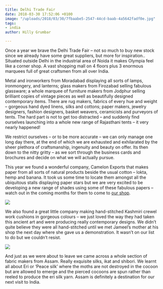 ```yaml
---
title: Delhi Trade Fair
date: 2018-03-30 17:52:06 +0100
image: "/uploads/2018/03/30/7fbaabe5-2547-44cd-baab-4a5642fadf0e.jpg"
tags:
- india
author: Hilly Grumbar

---
```

Once a year we brave the Delhi Trade Fair – not so much to buy new stock since we already have some great suppliers, but more for inspiration.. Situated outside Delhi in the industrial area of Noida it makes Olympia feel like a corner shop. A vast shopping mall on 4 floors plus 3 enormous marquees full of great craftsmen from all over India.

Metal and ironworkers from Moradabad displaying all sorts of lamps, ironmongery, and lanterns; glass makers from Firozabad selling fabulous glassware; a whole marquee of furniture makers from Jodphur selling brilliant copies of vintage pieces as well as beautifully designed contemporary items. There are rug makers, fabrics of every hue and weight – gorgeous hand dyed linens, silks and cottons; paper makers, jewelry designers, fashion designers, basket weavers, ceramicists and purveyors of tents. The hard part is not to get too distracted – and suddenly find ourselves launching into a whole new range of Rajasthani tents – it very nearly happened!

We restrict ourselves – or to be more accurate – we can only manage one long day there, at the end of which we are exhausted and exhilarated by the sheer plethora of craftsmanship, ingenuity and beauty on offer. Its then down to the nitty gritty – as we sort through the business cards and brochures and decide on what we will actually pursue.

This year we found a wonderful company, Camelon Exports that makes paper from all sorts of natural products beside the usual cotton – lokta, hemp and banana. It took us some time to locate them amongst all the ubiquitous stalls displaying paper stars but we are very excited to be developing a new range of shades using some of these fabulous papers – watch out in the coming months for them to come to [our shop][1].

![](/uploads/2018/03/30/IMG_5144.JPG)

We also found a great little company making hand-stitched Kashmiri crewel work cushions in gorgeous colours – we just loved the way they had taken this ancient art and were producing really contemporary designs. We didn’t quite believe they were all hand-stitched until we met Jameel’s mother at his shop the next day where she gave us a demonstration. It wasn’t on our list to do but we couldn’t resist.

![](/uploads/2018/03/30/IMG_5032.JPG)

And just as we were about to leave we came across a whole section of fabric makers from Assam. Really exquisite silks, ikat and shibori. We learnt all about Eri or ‘Peace silk’ where the moths are not destroyed in the cocoon but are allowed to emerge and the pierced cocoons are spun rather than reeled to produce the eri silk yarn. Assam is definitely a destination for our next visit to India.

[1]: https://samarkanddesign.com
